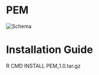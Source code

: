# PEM

![Schema](https://github.com/Jieun-Sung/PEM/assets/135308058/58f94863-55c5-4e2f-865a-c57ff107f4ff)

# Installation Guide
R CMD INSTALL PEM_1.0.tar.gz
